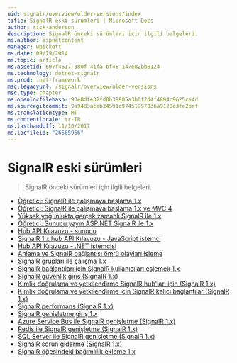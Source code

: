 ```yaml
---
uid: signalr/overview/older-versions/index
title: SignalR eski sürümleri | Microsoft Docs
author: rick-anderson
description: SignalR önceki sürümleri için ilgili belgeleri.
ms.author: aspnetcontent
manager: wpickett
ms.date: 09/19/2014
ms.topic: article
ms.assetid: 607f4617-380f-41fa-bf46-147e82bb8124
ms.technology: dotnet-signalr
ms.prod: .net-framework
msc.legacyurl: /signalr/overview/older-versions
msc.type: chapter
ms.openlocfilehash: 93e8dfe32fd0b38905a3b0f2d4f4894c9625ca4d
ms.sourcegitcommit: 9a9483aceb34591c97451997036a9120c3fe2baf
ms.translationtype: MT
ms.contentlocale: tr-TR
ms.lasthandoff: 11/10/2017
ms.locfileid: "26565956"
---
```

<a name="signalr-older-versions"></a>SignalR eski sürümleri
====================
> SignalR önceki sürümleri için ilgili belgeleri.


- [Öğretici: SignalR ile çalışmaya başlama 1.x](tutorial-getting-started-with-signalr.md)
- [Öğretici: SignalR ile çalışmaya başlama 1.x ve MVC 4](tutorial-getting-started-with-signalr-and-mvc-4.md)
- [Yüksek yoğunlukta gerçek zamanlı SignalR ile 1.x](tutorial-high-frequency-realtime-with-signalr.md)
- [Öğretici: Sunucu yayın ASP.NET SignalR ile 1.x](tutorial-server-broadcast-with-aspnet-signalr.md)
- [Hub API Kılavuzu - sunucu](signalr-1x-hubs-api-guide-server.md)
- [SignalR 1.x hub API Kılavuzu - JavaScript istemci](signalr-1x-hubs-api-guide-javascript-client.md)
- [Hub API Kılavuzu - .NET istemcisi](signalr-1x-hubs-api-guide-net-client.md)
- [Anlama ve SignalR bağlantısı ömrü olayları işleme](handling-connection-lifetime-events.md)
- [SignalR grupları ile çalışma 1.x](working-with-groups.md)
- [SignalR bağlantıları için SignalR kullanıcıları eşlemek 1.x](mapping-users-to-connections.md)
- [SignalR güvenlik giriş (SignalR 1.x)](introduction-to-security.md)
- [Kimlik doğrulama ve yetkilendirme SignalR hub'ları için (SignalR 1.x)](hub-authorization.md)
- [Kimlik doğrulama ve yetkilendirme için SignalR kalıcı bağlantılar (SignalR 1.x)](persistent-connection-authorization.md)
- [SignalR performans (SignalR 1.x)](signalr-performance.md)
- [SignalR genişletme giriş 1.x](scaleout-in-signalr.md)
- [Azure Service Bus ile SignalR genişletme (SignalR 1.x)](scaleout-with-windows-azure-service-bus.md)
- [Redis ile SignalR genişletme (SignalR 1.x)](scaleout-with-redis.md)
- [SQL Server ile SignalR genişletme (SignalR 1.x)](scaleout-with-sql-server.md)
- [SignalR sorun giderme (SignalR 1.x)](troubleshooting.md)
- [SignalR öğesindeki bağımlılık ekleme 1.x](dependency-injection.md)
